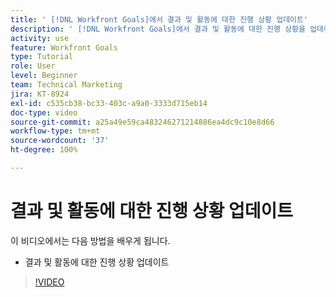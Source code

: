 ```yaml
---
title: ' [!DNL Workfront Goals]에서 결과 및 활동에 대한 진행 상황 업데이트'
description: ' [!DNL Workfront Goals]에서 결과 및 활동에 대한 진행 상황을 업데이트하는 방법에 대해 알아봅니다.'
activity: use
feature: Workfront Goals
type: Tutorial
role: User
level: Beginner
team: Technical Marketing
jira: KT-8924
exl-id: c535cb38-bc33-403c-a9a0-3333d715eb14
doc-type: video
source-git-commit: a25a49e59ca483246271214886ea4dc9c10e8d66
workflow-type: tm+mt
source-wordcount: '37'
ht-degree: 100%

---
```


# 결과 및 활동에 대한 진행 상황 업데이트

이 비디오에서는 다음 방법을 배우게 됩니다.

* 결과 및 활동에 대한 진행 상황 업데이트

>[!VIDEO](https://video.tv.adobe.com/v/335196/?quality=12&learn=on)
